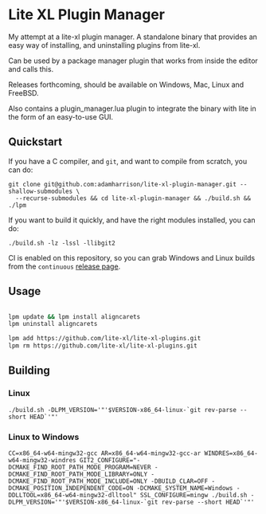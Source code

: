 # Lite XL Plugin Manager

My attempt at a lite-xl plugin manager. A standalone binary that provides an easy way of installing, and uninstalling plugins from lite-xl.

Can be used by a package manager plugin that works from inside the editor and calls this.

Releases forthcoming, should be available on Windows, Mac, Linux and FreeBSD.

Also contains a plugin_manager.lua plugin to integrate the binary with lite in the form of an easy-to-use GUI.

## Quickstart

If you have a C compiler, and `git`, and want to compile from scratch, you can do:

```
git clone git@github.com:adamharrison/lite-xl-plugin-manager.git --shallow-submodules \
  --recurse-submodules && cd lite-xl-plugin-manager && ./build.sh && ./lpm
````

If you want to build it quickly, and have the right modules installed, you can do:

```
./build.sh -lz -lssl -llibgit2
```

CI is enabled on this repository, so you can grab Windows and Linux builds from the 
`continuous` [release page](https://github.com/adamharrison/lite-xl-plugin-manager/releases/tag/continuous).

## Usage

```sh

lpm update && lpm install aligncarets
lpm uninstall aligncarets

lpm add https://github.com/lite-xl/lite-xl-plugins.git
lpm rm https://github.com/lite-xl/lite-xl-plugins.git

```

## Building

### Linux

```
./build.sh -DLPM_VERSION='"'$VERSION-x86_64-linux-`git rev-parse --short HEAD`'"'
```

### Linux to Windows

```
CC=x86_64-w64-mingw32-gcc AR=x86_64-w64-mingw32-gcc-ar WINDRES=x86_64-w64-mingw32-windres GIT2_CONFIGURE="-DCMAKE_FIND_ROOT_PATH_MODE_PROGRAM=NEVER -DCMAKE_FIND_ROOT_PATH_MODE_LIBRARY=ONLY -DCMAKE_FIND_ROOT_PATH_MODE_INCLUDE=ONLY -DBUILD_CLAR=OFF -DCMAKE_POSITION_INDEPENDENT_CODE=ON -DCMAKE_SYSTEM_NAME=Windows -DDLLTOOL=x86_64-w64-mingw32-dlltool" SSL_CONFIGURE=mingw ./build.sh -DLPM_VERSION='"'$VERSION-x86_64-linux-`git rev-parse --short HEAD`'"'
```
